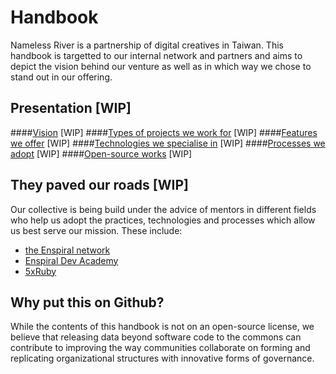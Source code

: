 # Handbook

Nameless River is a partnership of digital creatives in Taiwan. This handbook is targetted to our internal network and partners and aims to depict the vision behind our venture as well as in which way we chose to stand out in our offering.

## Presentation [WIP]

####[Vision]() [WIP]
####[Types of projects we work for]() [WIP]
####[Features we offer]() [WIP]
####[Technologies we specialise in]() [WIP]
####[Processes we adopt]() [WIP]
####[Open-source works]() [WIP]

## They paved our roads [WIP]

Our collective is being build under the advice of mentors in different fields who help us adopt the practices, technologies and processes which allow us best serve our mission. These include:

- [the Enspiral network](http://enspiral.com)
- [Enspiral Dev Academy](https://www.devacademy.co.nz/)
- [5xRuby](http://5xruby.com/)

## Why put this on Github?

While the contents of this handbook is not on an open-source license, we believe that releasing data beyond software code to the commons can contribute to improving the way communities collaborate on forming and replicating organizational structures with innovative forms of governance. 
